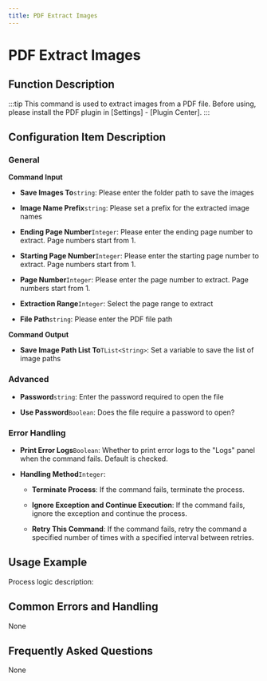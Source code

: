 ```yaml
---
title: PDF Extract Images
---
```


# PDF Extract Images

## Function Description

:::tip 
This command is used to extract images from a PDF file. Before using, please install the PDF plugin in [Settings] - [Plugin Center].
:::

## Configuration Item Description

### General

**Command Input**

- **Save Images To**`string`: Please enter the folder path to save the images

- **Image Name Prefix**`string`: Please set a prefix for the extracted image names

- **Ending Page Number**`Integer`: Please enter the ending page number to extract. Page numbers start from 1.

- **Starting Page Number**`Integer`: Please enter the starting page number to extract. Page numbers start from 1.

- **Page Number**`Integer`: Please enter the page number to extract. Page numbers start from 1.

- **Extraction Range**`Integer`: Select the page range to extract

- **File Path**`string`: Please enter the PDF file path


**Command Output**

- **Save Image Path List To**`TList<String>`: Set a variable to save the list of image paths

### Advanced

- **Password**`string`: Enter the password required to open the file

- **Use Password**`Boolean`: Does the file require a password to open?


### Error Handling

- **Print Error Logs**`Boolean`: Whether to print error logs to the "Logs" panel when the command fails. Default is checked. 

- **Handling Method**`Integer`:

    - **Terminate Process**: If the command fails, terminate the process.

    - **Ignore Exception and Continue Execution**: If the command fails, ignore the exception and continue the process.

    - **Retry This Command**: If the command fails, retry the command a specified number of times with a specified interval between retries.

## Usage Example

Process logic description:

## Common Errors and Handling

None

## Frequently Asked Questions

None

